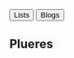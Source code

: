 <div id="home" class="content-wrapper">
    <button id="lists-button">Lists</button>
    <button id="blogs-button">Blogs</button>
    <div class="wrapper">
        <h2 id="animated-text">Plueres</h2>
    </div>
</div>

<script src="/scripts/homepage.js"></script>